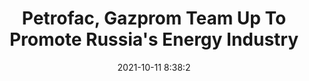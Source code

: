 ---
"title": "Petrofac, Gazprom Team Up To Promote Russia's Energy Industry"
"date": "2021-10-11 8:38:2"
"feed_name": "RIGZONE"
"feed_website": "http://www.rigzone.com/"
"feed_rss": "http://www.rigzone.com/news/rss/rigzone_latest.aspx"
"link": "https://www.rigzone.com/news/petrofac_gazprom_team_up_to_promote_russias_energy_industry-11-oct-2021-166675-article/?rss=true"
"source": "None"
"file": "_posts/2021-1-1-65922624449d87e5184bc834104b13b22a4f3cef.md"
"accident": "0"
"drilling": "0"
"dead": "0"
"injured": "0"
"arrested": "0"
"place": "unknown place"
"where": "unknown site"
"causes": "unknown"
"place_uri": "unknown place"
---